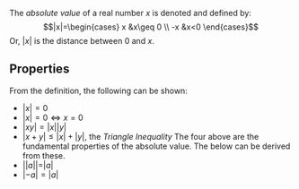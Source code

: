 The *absolute value* of a real number $x$ is denoted and defined by:
$$|x|=\begin{cases}
x &x\geq 0 \\
-x &x<0
\end{cases}$$
Or, $|x|$ is the distance between $0$ and $x$.

## Properties
From the definition, the following can be shown:
- $|x|=0$
- $|x|=0\iff x=0$
- $|xy|=|x| | y|$
- $|x+y|\leq|x| + |y|$, the *Triangle Inequality*
The four above are the fundamental properties of the absolute value. The below can be derived from these.
- $\left| |a \right||=|a|$
- $\lvert -a \rvert=\lvert a \rvert$